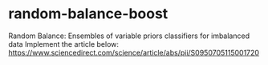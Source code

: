 # random-balance-boost
Random Balance: Ensembles of variable priors classifiers for imbalanced data
Implement the article below:
https://www.sciencedirect.com/science/article/abs/pii/S0950705115001720
